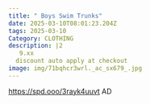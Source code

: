 ```yaml
---
title: " Boys Swim Trunks"
date: 2025-03-10T08:01:23.204Z
tags: 2025-03-10
Category: CLOTHING
description: |2
   9.xx
  discount auto apply at checkout 
image: img/71bqhcr3wrl._ac_sx679_.jpg
---
```

https://spd.ooo/3rayk4uuvt
AD